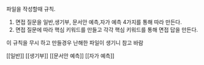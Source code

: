 파일을 작성할때 규칙.
1.  면접 질문을 일반,생기부, 문서안 예측,자가 예측 4가지를 통해 
	따라 만든다.
2.  면접 질문에 따라 핵심 키워드를 만들고 각각 핵심 키워드를 통해 면접 답을 만든다.


이 규칙을 무시 하고 만들경우 난해한 파일이 생기니 참고 바람

[[일반]]
[[생기부]]
[[문서안 예측]]
[[자가 예측]]